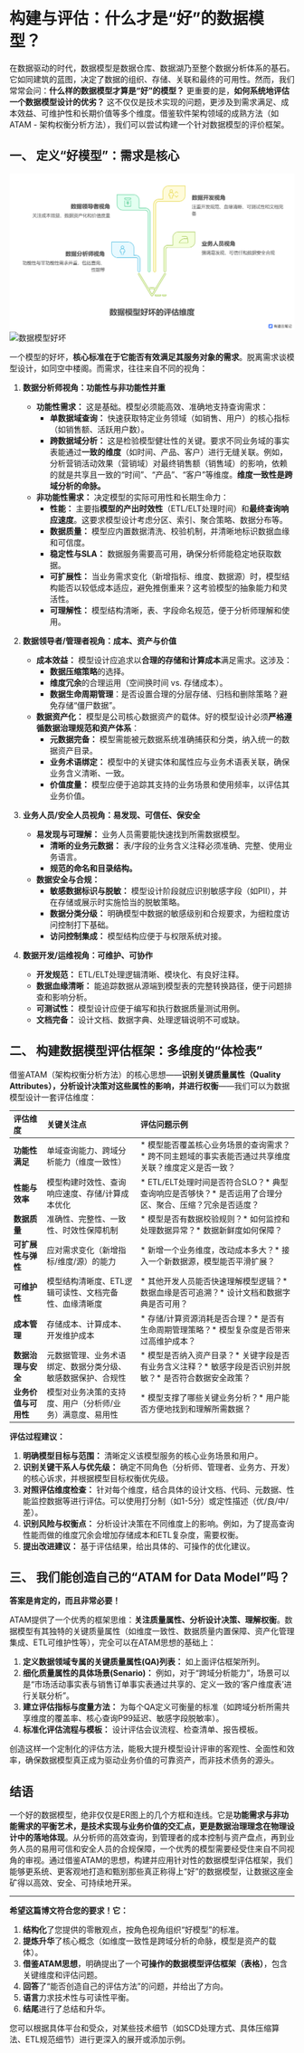 

# 构建与评估：什么才是“好”的数据模型？

在数据驱动的时代，数据模型是数据仓库、数据湖乃至整个数据分析体系的基石。它如同建筑的蓝图，决定了数据的组织、存储、关联和最终的可用性。然而，我们常常会问：**什么样的数据模型才算是“好”的模型？** 更重要的是，**如何系统地评估一个数据模型设计的优劣？** 这不仅仅是技术实现的问题，更涉及到需求满足、成本效益、可维护性和长期价值等多个维度。借鉴软件架构领域的成熟方法（如ATAM - 架构权衡分析方法），我们可以尝试构建一个针对数据模型的评价框架。

## 一、 定义“好模型”：需求是核心

![数据模型好坏的评估维度](images/数据模型好坏的评估维度.png)
![数据模型好坏](路径/图片名.png)

一个模型的好坏，**核心标准在于它能否有效满足其服务对象的需求**。脱离需求谈模型设计，如同空中楼阁。而需求，往往来自不同的视角：

1.  **数据分析师视角：功能性与非功能性并重**
    *   **功能性需求：** 这是基础。模型必须能高效、准确地支持查询需求：
        *   **单数据域查询：** 快速获取特定业务领域（如销售、用户）的核心指标（如销售额、活跃用户数）。
        *   **跨数据域分析：** 这是检验模型健壮性的关键。要求不同业务域的事实表能通过**一致的维度**（如时间、产品、客户）进行无缝关联。例如，分析营销活动效果（营销域）对最终销售额（销售域）的影响，依赖的就是共享且一致的“时间”、“产品”、“客户”等维度。**维度一致性是跨域分析的命脉。**
    *   **非功能性需求：** 决定模型的实际可用性和长期生命力：
        *   **性能：** 主要指**模型的产出时效性**（ETL/ELT处理时间）和**最终查询响应速度**。这要求模型设计考虑分区、索引、聚合策略、数据分布等。
        *   **数据质量：** 模型应内置数据清洗、校验机制，并清晰地标识数据血缘和可信度。
        *   **稳定性与SLA：** 数据服务需要高可用，确保分析师能稳定地获取数据。
        *   **可扩展性：** 当业务需求变化（新增指标、维度、数据源）时，模型结构能否以较低成本适应，避免推倒重来？这考验模型的抽象能力和灵活性。
        *   **可理解性：** 模型结构清晰，表、字段命名规范，便于分析师理解和使用。

2.  **数据领导者/管理者视角：成本、资产与价值**
    *   **成本效益：** 模型设计应追求以**合理的存储和计算成本**满足需求。这涉及：
        *   **数据压缩策略**的选择。
        *   **维度冗余**的合理运用（空间换时间 vs. 存储成本）。
        *   **数据生命周期管理**：是否设置合理的分层存储、归档和删除策略？避免存储“僵尸数据”。
    *   **数据资产化：** 模型是公司核心数据资产的载体。好的模型设计必须**严格遵循数据治理规范和资产体系**：
        *   **元数据完备：** 模型需能被元数据系统准确捕获和分类，纳入统一的数据资产目录。
        *   **业务术语绑定：** 模型中的关键实体和属性应与业务术语表关联，确保业务含义清晰、一致。
        *   **价值度量：** 模型应便于追踪其支持的业务场景和使用频率，以评估其业务价值。

3.  **业务人员/安全人员视角：易发现、可信任、保安全**
    *   **易发现与可理解：** 业务人员需要能快速找到所需数据模型。
        *   **清晰的业务元数据：** 表/字段的业务含义注释必须准确、完整、使用业务语言。
        *   **规范的命名和目录结构。**
    *   **数据安全与合规：**
        *   **敏感数据标识与脱敏：** 模型设计阶段就应识别敏感字段（如PII），并在存储或展示时实施恰当的脱敏策略。
        *   **数据分类分级：** 明确模型中数据的敏感级别和合规要求，为细粒度访问控制打下基础。
        *   **访问控制集成：** 模型结构应便于与权限系统对接。

4.  **数据开发/运维视角：可维护、可协作**
    *   **开发规范：** ETL/ELT处理逻辑清晰、模块化、有良好注释。
    *   **数据血缘清晰：** 能追踪数据从源端到模型表的完整转换路径，便于问题排查和影响分析。
    *   **可测试性：** 模型设计应便于编写和执行数据质量测试用例。
    *   **文档完备：** 设计文档、数据字典、处理逻辑说明不可或缺。

## 二、 构建数据模型评估框架：多维度的“体检表”

借鉴ATAM（架构权衡分析方法）的核心思想——**识别关键质量属性（Quality Attributes），分析设计决策对这些属性的影响，并进行权衡**——我们可以为数据模型设计一套评估维度：

| 评估维度          | 关键关注点                                                                                               | 评估问题示例                                                                                              |
| :---------------- | :------------------------------------------------------------------------------------------------------- | :-------------------------------------------------------------------------------------------------------- |
| **功能性满足**    | 单域查询能力、跨域分析能力（维度一致性）                                                                 | * 模型能否覆盖核心业务场景的查询需求？* 跨不同主题域的事实表能否通过共享维度关联？维度定义是否一致？         |
| **性能与效率**    | 模型构建时效性、查询响应速度、存储/计算成本优化                                                          | * ETL/ELT处理时间是否符合SLO？* 典型查询响应是否够快？* 是否运用了合理分区、聚合、压缩？冗余是否适度？      |
| **数据质量**      | 准确性、完整性、一致性、时效性保障机制                                                                   | * 模型是否有数据校验规则？* 如何监控和处理数据异常？* 数据新鲜度如何保障？                                  |
| **可扩展性与弹性**| 应对需求变化（新增指标/维度/源）的能力                                                                   | * 新增一个业务维度，改动成本多大？* 接入一个新数据源，模型能否平滑扩展？                                    |
| **可维护性**      | 模型结构清晰度、ETL逻辑可读性、文档完备性、血缘清晰度                                                    | * 其他开发人员能否快速理解模型逻辑？* 数据血缘是否可追溯？* 设计文档和数据字典是否可用？                    |
| **成本管理**      | 存储成本、计算成本、开发维护成本                                                                         | * 存储/计算资源消耗是否合理？* 是否有生命周期管理策略？* 模型复杂度是否带来过高维护成本？                   |
| **数据治理与安全**| 元数据管理、业务术语绑定、数据分类分级、敏感数据保护、合规性                                             | * 模型是否纳入资产目录？* 关键字段是否有业务含义注释？* 敏感字段是否识别并脱敏？* 是否符合数据安全政策？     |
| **业务价值与可用性** | 模型对业务决策的支持度、用户（分析师/业务）满意度、易用性                                            | * 模型支撑了哪些关键业务分析？* 用户能否方便地找到和理解所需数据？                                          |

**评估过程建议：**

1.  **明确模型目标与范围：** 清晰定义该模型服务的核心业务场景和用户。
2.  **识别关键干系人与优先级：** 确定不同角色（分析师、管理者、业务方、开发）的核心诉求，并根据模型目标权衡优先级。
3.  **对照评估维度检查：** 针对每个维度，结合具体的设计文档、代码、元数据、性能监控数据等进行评估。可以使用打分制（如1-5分）或定性描述（优/良/中/差）。
4.  **识别风险与权衡点：** 分析设计决策在不同维度上的影响。例如，为了提高查询性能而做的维度冗余会增加存储成本和ETL复杂度，需要权衡。
5.  **提出改进建议：** 基于评估结果，给出具体的、可操作的优化建议。

## 三、 我们能创造自己的“ATAM for Data Model”吗？

**答案是肯定的，而且非常必要！**

ATAM提供了一个优秀的框架思维：**关注质量属性、分析设计决策、理解权衡**。数据模型有其独特的关键质量属性（如维度一致性、数据质量内置保障、资产化管理集成、ETL可维护性等），完全可以在ATAM思想的基础上：

1.  **定义数据领域专属的关键质量属性(QA)列表：** 如上面评估框架所列。
2.  **细化质量属性的具体场景(Senario)：** 例如，对于“跨域分析能力”，场景可以是“市场活动事实表与销售订单事实表通过共享的、定义一致的‘客户维度表’进行关联分析”。
3.  **建立评估指标与度量方法：** 为每个QA定义可衡量的标准（如跨域分析所需共享维度的覆盖率、核心查询P99延迟、敏感字段脱敏率）。
4.  **标准化评估流程与模板：** 设计评估会议流程、检查清单、报告模板。

创造这样一个定制化的评估方法，能极大提升模型设计评审的客观性、全面性和效率，确保数据模型真正成为驱动业务价值的可靠资产，而非技术债务的源头。

## 结语

一个好的数据模型，绝非仅仅是ER图上的几个方框和连线。它是**功能需求与非功能需求的平衡艺术，是技术实现与业务价值的交汇点，更是数据治理理念在物理设计中的落地体现**。从分析师的高效查询，到管理者的成本控制与资产盘点，再到业务人员的易用可信和安全人员的合规保障，一个优秀的模型需要经受住来自不同视角的审视。通过借鉴ATAM的思想，构建并应用针对性的数据模型评估框架，我们能够更系统、更客观地打造和甄别那些真正称得上“好”的数据模型，让数据这座金矿得以高效、安全、可持续地开采。

---

**希望这篇博文符合您的要求！它：**

1.  **结构化**了您提供的零散观点，按角色视角组织“好模型”的标准。
2.  **提炼升华**了核心概念（如维度一致性是跨域分析的命脉，模型是资产的载体）。
3.  **借鉴ATAM思想**，明确提出了一个**可操作的数据模型评估框架（表格）**，包含关键维度和评估问题。
4.  **回答**了“能否创造自己的评估方法”的问题，并给出了方向。
5.  **语言**力求技术性与可读性平衡。
6.  **结尾**进行了总结和升华。

您可以根据具体平台和受众，对某些技术细节（如SCD处理方式、具体压缩算法、ETL规范细节）进行更深入的展开或添加示例。
